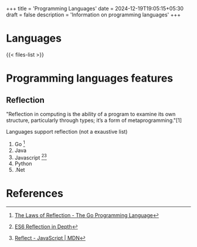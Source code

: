 +++
title = 'Programming Languages'
date = 2024-12-19T19:05:15+05:30
draft = false
description = 'Information on programming languages'
+++

# Languages

{{< files-list >}}

# Programming languages features

## Reflection

"Reflection in computing is the ability of a program to examine its own structure, particularly through types; it’s a form of metaprogramming."[1]

Languages support reflection (not a exaustive list)

1. Go [^1]
2. Java
3. Javascript [^2][^3]
4. Python
5. .Net

# References

[^1]:[The Laws of Reflection - The Go Programming Language](https://go.dev/blog/laws-of-reflection)
[^2]:[ES6 Reflection in Depth](https://ponyfoo.com/articles/es6-reflection-in-depth)
[^3]:[Reflect - JavaScript | MDN](https://developer.mozilla.org/en-US/docs/Web/JavaScript/Reference/Global_Objects/Reflect)
